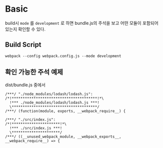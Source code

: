 # Basic

build시 `mode` 를 `development` 로 하면 bundle.js의 주석을 보고 어떤 모듈이 포함되어 있는지 확인할 수 있다.

## Build Script

`webpack --config webpack.config.js --mode development`

## 확인 가능한 주석 예제

dist/bundle.js 중에서

```
/***/ "./node_modules/lodash/lodash.js":
/*!***************************************!*\
  !*** ./node_modules/lodash/lodash.js ***!
  \***************************************/
/***/ (function(module, exports, __webpack_require__) {
```

```
/***/ "./src/index.js":
/*!**********************!*\
  !*** ./src/index.js ***!
  \**********************/
/***/ ((__unused_webpack_module, __webpack_exports__, __webpack_require__) => {
```
